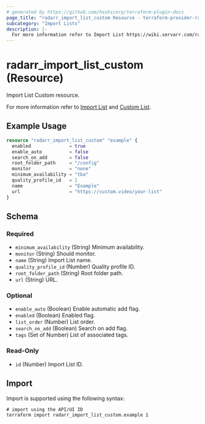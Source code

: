 ```yaml
---
# generated by https://github.com/hashicorp/terraform-plugin-docs
page_title: "radarr_import_list_custom Resource - terraform-provider-radarr"
subcategory: "Import Lists"
description: |-
  For more information refer to Import List https://wiki.servarr.com/radarr/settings#import-lists and Custom List https://wiki.servarr.com/radarr/supported#radarrlistimport.
---
```


# radarr_import_list_custom (Resource)

<!-- subcategory:Import Lists -->Import List Custom resource.
For more information refer to [Import List](https://wiki.servarr.com/radarr/settings#import-lists) and [Custom List](https://wiki.servarr.com/radarr/supported#radarrlistimport).

## Example Usage

```terraform
resource "radarr_import_list_custom" "example" {
  enabled              = true
  enable_auto          = false
  search_on_add        = false
  root_folder_path     = "/config"
  monitor              = "none"
  minimum_availability = "tba"
  quality_profile_id   = 1
  name                 = "Example"
  url                  = "https://custom.video/your-list"
}
```

<!-- schema generated by tfplugindocs -->
## Schema

### Required

- `minimum_availability` (String) Minimum availability.
- `monitor` (String) Should monitor.
- `name` (String) Import List name.
- `quality_profile_id` (Number) Quality profile ID.
- `root_folder_path` (String) Root folder path.
- `url` (String) URL.

### Optional

- `enable_auto` (Boolean) Enable automatic add flag.
- `enabled` (Boolean) Enabled flag.
- `list_order` (Number) List order.
- `search_on_add` (Boolean) Search on add flag.
- `tags` (Set of Number) List of associated tags.

### Read-Only

- `id` (Number) Import List ID.

## Import

Import is supported using the following syntax:

```shell
# import using the API/UI ID
terraform import radarr_import_list_custom.example 1
```
